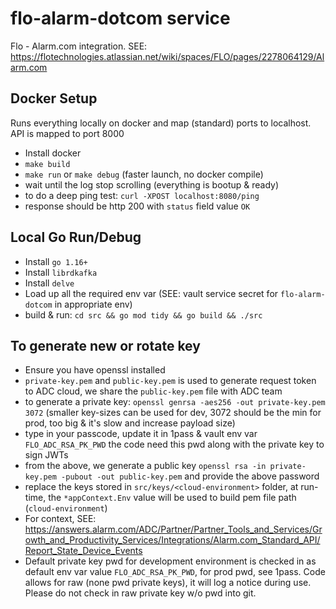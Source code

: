 # flo-alarm-dotcom service

Flo - Alarm.com integration.  SEE: https://flotechnologies.atlassian.net/wiki/spaces/FLO/pages/2278064129/Alarm.com

## Docker Setup

Runs everything locally on docker and map (standard) ports to localhost.  API is mapped to port 8000

- Install docker
- `make build`
- `make run` or `make debug` (faster launch, no docker compile)
- wait until the log stop scrolling (everything is bootup & ready)
- to do a deep ping test: `curl -XPOST localhost:8080/ping`
- response should be http 200 with `status` field value `OK`

## Local Go Run/Debug

- Install `go 1.16+`
- Install `librdkafka`
- Install `delve`
- Load up all the required env var (SEE: vault service secret for `flo-alarm-dotcom` in appropriate env)
- build & run: `cd src && go mod tidy && go build && ./src`

## To generate new or rotate key

- Ensure you have openssl installed
- `private-key.pem` and `public-key.pem` is used to generate request token to ADC cloud, we share the `public-key.pem` file with ADC team
- to generate a private key: `openssl genrsa -aes256 -out private-key.pem 3072` (smaller key-sizes can be used for dev, 3072 should be the min for prod, too big & it's slow and increase payload size)
- type in your passcode, update it in 1pass & vault env var `FLO_ADC_RSA_PK_PWD` the code need this pwd along with the private key to sign JWTs
- from the above, we generate a public key `openssl rsa -in private-key.pem -pubout -out public-key.pem` and provide the above password
- replace the keys stored in `src/keys/<cloud-environment>` folder, at run-time, the `*appContext.Env` value will be used to build pem file path (`cloud-environment`)
- For context, SEE: https://answers.alarm.com/ADC/Partner/Partner_Tools_and_Services/Growth_and_Productivity_Services/Integrations/Alarm.com_Standard_API/Report_State_Device_Events
- Default private key pwd for development environment is checked in as default env var value `FLO_ADC_RSA_PK_PWD`, for prod pwd, see 1pass. Code allows for raw (none pwd private keys), it will log a notice during use. Please do not check in raw private key w/o pwd into git.